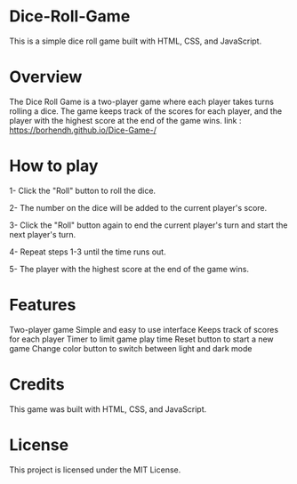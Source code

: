 # Dice-Roll-Game
This is a simple dice roll game built with HTML, CSS, and JavaScript.

# Overview
The Dice Roll Game is a two-player game where each player takes turns rolling a dice. The game keeps track of the scores for each player, and the player with the highest score at the end of the game wins.
link : https://borhendh.github.io/Dice-Game-/

# How to play 
1- Click the "Roll" button to roll the dice.

2- The number on the dice will be added to the current player's score.

3- Click the "Roll" button again to end the current player's turn and start the next player's turn.

4- Repeat steps 1-3 until the time runs out.

5- The player with the highest score at the end of the game wins.

# Features
Two-player game
Simple and easy to use interface
Keeps track of scores for each player
Timer to limit game play time
Reset button to start a new game
Change color button to switch between light and dark mode

# Credits
This game was built with HTML, CSS, and JavaScript.

# License
This project is licensed under the MIT License.
